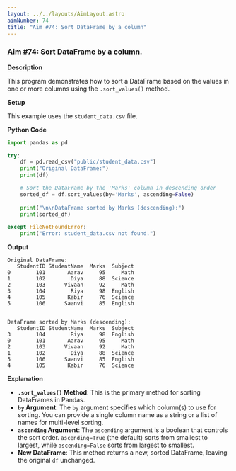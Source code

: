 ```yaml
---
layout: ../../layouts/AimLayout.astro
aimNumber: 74
title: "Aim #74: Sort DataFrame by a column"
---
```


### Aim #74: Sort DataFrame by a column.

**Description**

This program demonstrates how to sort a DataFrame based on the values in one or more columns using the `.sort_values()` method.

**Setup**

This example uses the `student_data.csv` file.

**Python Code**

```python
import pandas as pd

try:
    df = pd.read_csv("public/student_data.csv")
    print("Original DataFrame:")
    print(df)

    # Sort the DataFrame by the 'Marks' column in descending order
    sorted_df = df.sort_values(by='Marks', ascending=False)
    
    print("\n\nDataFrame sorted by Marks (descending):")
    print(sorted_df)

except FileNotFoundError:
    print("Error: student_data.csv not found.")
```

**Output**

```text
Original DataFrame:
   StudentID StudentName  Marks  Subject
0        101       Aarav     95     Math
1        102        Diya     88  Science
2        103      Vivaan     92     Math
3        104        Riya     98  English
4        105       Kabir     76  Science
5        106      Saanvi     85  English


DataFrame sorted by Marks (descending):
   StudentID StudentName  Marks  Subject
3        104        Riya     98  English
0        101       Aarav     95     Math
2        103      Vivaan     92     Math
1        102        Diya     88  Science
5        106      Saanvi     85  English
4        105       Kabir     76  Science
```

**Explanation**

- **`.sort_values()` Method**: This is the primary method for sorting DataFrames in Pandas.
- **`by` Argument**: The `by` argument specifies which column(s) to use for sorting. You can provide a single column name as a string or a list of names for multi-level sorting.
- **`ascending` Argument**: The `ascending` argument is a boolean that controls the sort order. `ascending=True` (the default) sorts from smallest to largest, while `ascending=False` sorts from largest to smallest.
- **New DataFrame**: This method returns a new, sorted DataFrame, leaving the original `df` unchanged.
